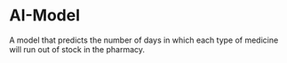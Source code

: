 # AI-Model
A model that predicts the number of days in which each type of medicine will run out of stock in the pharmacy.
